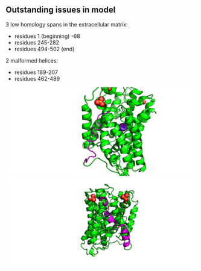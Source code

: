 ## Outstanding issues in model

3 low homology spans in the extracellular matrix:

* residues 1 (beginning) -68
* residues 245-282
* residues 494-502 (end)

2 malformed helices:

* residues 189-207
* residues 462-489

![191-206](images/bad_helix_191-206.png)
![462-489](images/bad_helix_462-489.png)
